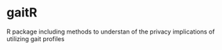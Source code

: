 # gaitR
R package including methods to understan of the privacy implications of utilizing gait profiles
